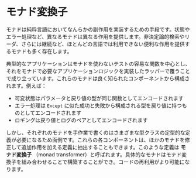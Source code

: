 <!--
# Monad Transformers
-->

# モナド変換子

<!--
A monad is a way to encode some collection of side effects in a pure language.
Different monads provide different effects, such as state and error handling.
Many monads even provide useful effects that aren't available in most languages, such as nondeterministic searches, readers, and even continuations.
-->

モナドは純粋言語においてなんらかの副作用を実装するための手段です。状態やエラー処理など、異なるモナドは異なる作用を提供します。非決定論的検索やリーダ、さらには継続など、ほとんどの言語では利用できない便利な作用を提供するモナドも多く存在します。

<!--
A typical application has a core set of easily testable functions written without monads paired with an outer wrapper that uses a monad to encode the necessary application logic.
These monads are constructed from well-known components.
For example:
-->

典型的なアプリケーションはモナドを使わないテストの容易な関数を中心とし、それをモナドで必要なアプリケーションロジックを実装したラッパーで覆うことで成り立っています。これらのモナドは良く知られたコンポーネントから構成されます。例えば：

 <!--
 * Mutable state is encoded with a function parameter and a return value that have the same type
 * Error handling is encoded by having a return type that is similar to `Except`, with constructors for success and failure
 * Logging is encoded by pairing the return value with the log
 -->
 * 可変状態はパラメータと戻り値の型が同じ関数としてエンコードされます
 * エラー処理は `Except` に似た成功と失敗から構成される型を戻り値に持つものとしてエンコードされます
 * ロギングは戻り値とログのペアとしてエンコードされます
 
<!--
Writing each monad by hand is tedious, however, involving boilerplate definitions of the various type classes.
Each of these components can also be extracted to a definition that modifies some other monad to add an additional effect.
Such a definition is called a _monad transformer_.
A concrete monad can be build from a collection of monad transformers, which enables much more code re-use.
-->

しかし、それぞれのモナドを手作業で書くのはさまざまな型クラスの定型的な定義が必要になるため面倒です。これらの各コンポーネントは、ほかのモナドを修正して追加作用を加える定義に抽出することもできます。このような定義は **モナド変換子** （monad transformer）と呼ばれます。具体的なモナドはモナド変換子を組み合わせることで構築することができ。コードの再利用がより可能になります。
